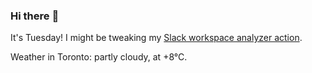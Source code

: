 ### Hi there :wave:

It's Tuesday! I might be tweaking my [Slack workspace analyzer action](https://github.com/bewuethr/slack-analyzer).

Weather in Toronto: partly cloudy, at +8°C.
